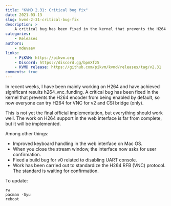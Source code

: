 ```yaml
---
title: "KVMD 2.31: Critical bug fix"
date: 2021-03-13
slug: kvmd-2-31-critical-bug-fix
description: >
    A critical bug has been fixed in the kernel that prevents the H264 encoder from being enabled by default
categories:
    - Releases
authors:
    - mdevaev
links:
    - PiKVM: https://pikvm.org
    - Discord: https://discord.gg/bpmXfz5
    - KVMD release: https://github.com/pikvm/kvmd/releases/tag/v2.31
comments: true
---
```


In recent weeks, I have been mainly working on H264 and have achieved significant results ⁠h264_vnc_funding. A critical bug has been fixed in the kernel that prevents the H264 encoder from being enabled by default, so now everyone can try H264 for VNC for v2 and CSI bridge (only).

<!-- more -->

This is not yet the final official implementation, but everything should work well. The work on H264 support in the web interface is far from complete, but it will be implemented.

Among other things:

- Improved keyboard handling in the web interface on Mac OS.
- When you close the stream window, the interface now asks for user confirmation.
- Fixed a build bug for v0 related to disabling UART console.
- Work has been carried out to standardize the H264 RFB (VNC) protocol. The standard is waiting for confirmation.

To update: 

```console
rw
pacman -Syu
reboot
```